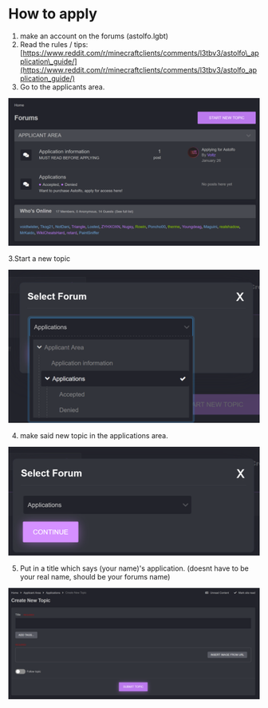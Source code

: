 # How to apply

1. make an account on the forums \(astolfo.lgbt\)
2. Read the rules / tips: [https://www.reddit.com/r/minecraftclients/comments/l3tbv3/astolfo\_application\_guide/](https://www.reddit.com/r/minecraftclients/comments/l3tbv3/astolfo_application_guide/)
3.  Go to the applicants area. 

![](../../.gitbook/assets/image%20%2810%29.png)

3.Start a new topic

![](../../.gitbook/assets/image%20%283%29.png)

4. make said new topic in the applications area.

![](../../.gitbook/assets/image%20%287%29.png)

5. Put in a title which says \(your name\)'s application. \(doesnt have to be your real name, should be your forums name\)

![](../../.gitbook/assets/image%20%2814%29.png)

